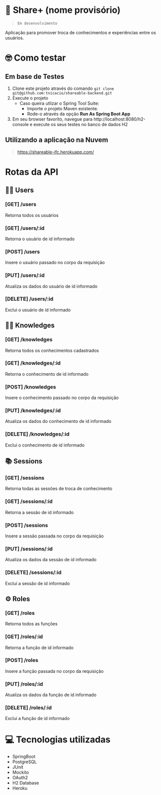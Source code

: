 # :speech_balloon: Share+ (nome provisório)
> ```Em desenvolvimento ```

Aplicação para promover troca de conhecimentos e experiências entre os usuários.

# :nerd_face: Como testar

## Em base de Testes
1. Clone este projeto através do comando ```git clone git@github.com:tnicacio/shareable-backend.git```
2. Execute o projeto
    - Caso queira utlizar o Spring Tool Suite:
      - Importe o projeto Maven existente.
      - Rode-o através da opção <strong>Run As Spring Boot App</strong>
3. Em seu browser favorito, navegue para http://localhost:8080/h2-console e execute os seus testes no banco de dados H2

## Utilizando a aplicação na Nuvem
> https://shareable-ifc.herokuapp.com/

# Rotas da API

## :man_technologist: Users

### [GET] /users
Retorna todos os usuários

### [GET] /users/:id
Retorna o usuário de id informado

### [POST] /users
Insere o usuário passado no corpo da requisição

### [PUT] /users/:id
Atualiza os dados do usuário de id informado

### [DELETE] /users/:id
Exclui o usuário de id informado

## :woman_student: Knowledges

### [GET] /knowledges
Retorna todos os conhecimentos cadastrados

### [GET] /knowledges/:id
Retorna o conhecimento de id informado

### [POST] /knowledges
Insere o conhecimento passado no corpo da requisição

### [PUT] /knowledges/:id
Atualiza os dados do conhecimento de id informado

### [DELETE] /knowledges/:id
Exclui o conhecimento de id informado

## :books: Sessions

### [GET] /sessions
Retorna todas as sessões de troca de conhecimento

### [GET] /sessions/:id
Retorna a sessão de id informado

### [POST] /sessions
Insere a sessão passada no corpo da requisição

### [PUT] /sessions/:id
Atualiza os dados da sessão de id informado

### [DELETE] /sessions/:id
Exclui a sessão de id informado

## :gear: Roles

### [GET] /roles
Retorna todos as funções

### [GET] /roles/:id
Retorna a função de id informado

### [POST] /roles
Insere a função passada no corpo da requisição

### [PUT] /roles/:id
Atualiza os dados da função de id informado

### [DELETE] /roles/:id
Exclui a função de id informado

# :computer: Tecnologias utilizadas
- SpringBoot
- PostgreSQL
- JUnit
- Mockito
- OAuth2
- H2 Database
- Heroku
